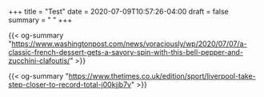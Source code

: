 +++
title = "Test"
date = 2020-07-09T10:57:26-04:00
draft = false
summary = " "
+++

{{< og-summary "https://www.washingtonpost.com/news/voraciously/wp/2020/07/07/a-classic-french-dessert-gets-a-savory-spin-with-this-bell-pepper-and-zucchini-clafoutis/" >}}

{{< og-summary "https://www.thetimes.co.uk/edition/sport/liverpool-take-step-closer-to-record-total-j00kjjb7v" >}}
